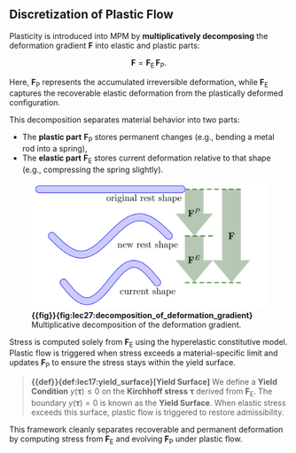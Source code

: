 ## Discretization of Plastic Flow

Plasticity is introduced into MPM by **multiplicatively decomposing** the deformation gradient $\mathbf{F}$ into elastic and plastic parts:

$$
\mathbf{F} = \mathbf{F}_\mathrm{E} \, \mathbf{F}_\mathrm{P}.
$$

Here, $\mathbf{F}_\mathrm{P}$ represents the accumulated irreversible deformation, while $\mathbf{F}_\mathrm{E}$ captures the recoverable elastic deformation from the plastically deformed configuration.

This decomposition separates material behavior into two parts:  
- The **plastic part** $\mathbf{F}_\mathrm{P}$ stores permanent changes (e.g., bending a metal rod into a spring),  
- The **elastic part** $\mathbf{F}_\mathrm{E}$ stores current deformation relative to that shape (e.g., compressing the spring slightly). 

<figure>
    <center>
    <img src="img/lec27/decomposition_of_deformation_gradient.png">
    </center>
    <figcaption><b>{{fig}}{fig:lec27:decomposition_of_deformation_gradient}</b> Multiplicative decomposition of the deformation gradient. </figcaption>
</figure>

Stress is computed solely from $\mathbf{F}_\mathrm{E}$ using the hyperelastic constitutive model. Plastic flow is triggered when stress exceeds a material-specific limit and updates $\mathbf{F}_\mathrm{P}$ to ensure the stress stays within the yield surface.

> **{{def}}{def:lec17:yield_surface}[Yield Surface]**
> We define a **Yield Condition** $y(\boldsymbol{\tau}) \leq 0$ on the **Kirchhoff stress** $\boldsymbol{\tau}$ derived from $\mathbf{F}_\mathrm{E}$. The boundary $y(\boldsymbol{\tau}) = 0$ is known as the **Yield Surface**. When elastic stress exceeds this surface, plastic flow is triggered to restore admissibility.

This framework cleanly separates recoverable and permanent deformation by computing stress from $\mathbf{F}_\mathrm{E}$ and evolving $\mathbf{F}_\mathrm{P}$ under plastic flow.